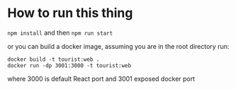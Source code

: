 # How to run this thing

```npm install```
and then
```npm run start```

or you can build a docker image, assuming you are in the root directory run:
```
docker build -t tourist:web .
docker run -dp 3001:3000 -t tourist:web
```
where 3000 is default React port and 3001 exposed docker port